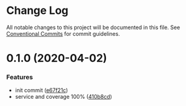 # Change Log

All notable changes to this project will be documented in this file.
See [Conventional Commits](https://conventionalcommits.org) for commit guidelines.

# 0.1.0 (2020-04-02)


### Features

* init commit ([e67f21c](https://github.com/chaosblade-io/chaosblade-exec-nodejs/commit/e67f21c7fcd182dd9a57f26c00cd38bb95365501))
* service and coverage 100% ([410b8cd](https://github.com/chaosblade-io/chaosblade-exec-nodejs/commit/410b8cdaa4601cf8d7b252817a6bd81a67ce9446))
